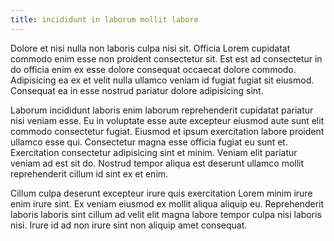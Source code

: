 ```yaml
---
title: incididunt in laborum mollit labore
---
```


Dolore et nisi nulla non laboris culpa nisi sit. Officia Lorem cupidatat commodo enim esse non proident consectetur sit. Est est ad consectetur in do officia enim ex esse dolore consequat occaecat dolore commodo. Adipisicing ea ex et velit nulla ullamco veniam id fugiat fugiat sit eiusmod. Consequat ea in esse nostrud pariatur dolore adipisicing sint.

Laborum incididunt laboris enim laborum reprehenderit cupidatat pariatur nisi veniam esse. Eu in voluptate esse aute excepteur eiusmod aute sunt elit commodo consectetur fugiat. Eiusmod et ipsum exercitation labore proident ullamco esse qui. Consectetur magna esse officia fugiat eu sunt et. Exercitation consectetur adipisicing sint et minim. Veniam elit pariatur veniam ad est sit do. Nostrud tempor aliqua est deserunt ullamco mollit reprehenderit cillum id sint ex et enim.

Cillum culpa deserunt excepteur irure quis exercitation Lorem minim irure enim irure sint. Ex veniam eiusmod ex mollit aliqua aliquip eu. Reprehenderit laboris laboris sint cillum ad velit elit magna labore tempor culpa nisi laboris nisi. Irure id ad non irure sint non aliquip amet consequat.